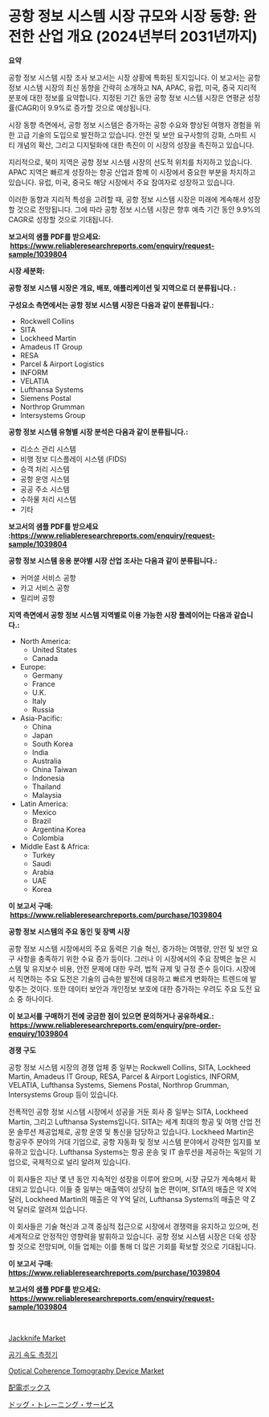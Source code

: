 <p><h1>공항 정보 시스템 시장 규모와 시장 동향: 완전한 산업 개요 (2024년부터 2031년까지)</h1></p><p><strong>요약</strong></p>
<p><p>공항 정보 시스템 시장 조사 보고서는 시장 상황에 특화된 토지입니다. 이 보고서는 공항 정보 시스템 시장의 최신 동향을 간략히 소개하고 NA, APAC, 유럽, 미국, 중국 지리적 분포에 대한 정보를 요약합니다. 지정된 기간 동안 공항 정보 시스템 시장은 연평균 성장률(CAGR)이 9.9%로 증가할 것으로 예상됩니다.</p><p>시장 동향 측면에서, 공항 정보 시스템은 증가하는 공항 수요와 향상된 여행자 경험을 위한 고급 기술의 도입으로 발전하고 있습니다. 안전 및 보안 요구사항의 강화, 스마트 시티 개념의 확산, 그리고 디지털화에 대한 촉진이 이 시장의 성장을 촉진하고 있습니다.</p><p>지리적으로, 북미 지역은 공항 정보 시스템 시장의 선도적 위치를 차지하고 있습니다. APAC 지역은 빠르게 성장하는 항공 산업과 함께 이 시장에서 중요한 부분을 차지하고 있습니다. 유럽, 미국, 중국도 해당 시장에서 주요 참여자로 성장하고 있습니다.</p><p>이러한 동향과 지리적 특성을 고려할 때, 공항 정보 시스템 시장은 미래에 계속해서 성장할 것으로 전망됩니다. 그에 따라 공항 정보 시스템 시장은 향후 예측 기간 동안 9.9%의 CAGR로 성장할 것으로 기대됩니다.</p></p>
<p><strong>보고서의 샘플 PDF를 받으세요: &nbsp;<a href="https://www.reliableresearchreports.com/enquiry/request-sample/1039804">https://www.reliableresearchreports.com/enquiry/request-sample/1039804</a></strong></p>
<p><strong>시장 세분화:</strong></p>
<p><strong> 공항 정보 시스템 시장은 개요, 배포, 애플리케이션 및 지역으로 더 분류됩니다. :</strong></p>
<p><strong>구성요소 측면에서는 공항 정보 시스템 시장은 다음과 같이 분류됩니다.:</strong></p>
<p><ul><li>Rockwell Collins</li><li>SITA</li><li>Lockheed Martin</li><li>Amadeus IT Group</li><li>RESA</li><li>Parcel & Airport Logistics</li><li>INFORM</li><li>VELATIA</li><li>Lufthansa Systems</li><li>Siemens Postal</li><li>Northrop Grumman</li><li>Intersystems Group</li></ul></p>
<p><strong> 공항 정보 시스템 유형별 시장 분석은 다음과 같이 분류됩니다.:</strong></p>
<p><ul><li>리소스 관리 시스템</li><li>비행 정보 디스플레이 시스템 (FIDS)</li><li>승객 처리 시스템</li><li>공항 운영 시스템</li><li>공공 주소 시스템</li><li>수하물 처리 시스템</li><li>기타</li></ul></p>
<p><strong>보고서의 샘플 PDF를 받으세요 :<a href="https://www.reliableresearchreports.com/enquiry/request-sample/1039804">https://www.reliableresearchreports.com/enquiry/request-sample/1039804</a></strong></p>
<p><strong> 공항 정보 시스템 응용 분야별 시장 산업 조사는 다음과 같이 분류됩니다.:</strong></p>
<p><ul><li>커머셜 서비스 공항</li><li>카고 서비스 공항</li><li>릴리버 공항</li></ul></p>
<p><strong>지역 측면에서 공항 정보 시스템 지역별로 이용 가능한 시장 플레이어는 다음과 같습니다.:</strong></p>
<p><ul>
    <li>
        North America:
        <ul>
            <li>United States</li>
            <li>Canada</li>
        </ul>
    </li>
    <li>
        Europe:
        <ul>
            <li>Germany</li>
            <li>France</li>
            <li>U.K.</li>
            <li>Italy</li>
            <li>Russia</li>
        </ul>
    </li>
    <li>
        Asia-Pacific:
        <ul>
            <li>China</li>
            <li>Japan</li>
            <li>South Korea</li>
            <li>India</li>
            <li>Australia</li>
            <li>China Taiwan</li>
            <li>Indonesia</li>
            <li>Thailand</li>
            <li>Malaysia</li>
        </ul>
    </li>
    <li>
        Latin America:
        <ul>
            <li>Mexico</li>
            <li>Brazil</li>
            <li>Argentina Korea</li>
            <li>Colombia</li>
        </ul>
    </li>
    <li>
        Middle East & Africa:
        <ul>
            <li>Turkey</li>
            <li>Saudi</li>
            <li>Arabia</li>
            <li>UAE</li>
            <li>Korea</li>
        </ul>
    </li>
    </ul></p>
<p><strong>이 보고서 구매: &nbsp;<a href="https://www.reliableresearchreports.com/purchase/1039804">https://www.reliableresearchreports.com/purchase/1039804</a></strong></p>
<p><strong>공항 정보 시스템의 주요 동인 및 장벽 시장</strong></p>
<p><p>공항 정보 시스템 시장에서의 주요 동력은 기술 혁신, 증가하는 여행량, 안전 및 보안 요구 사항을 충족하기 위한 수요 증가 등이다. 그러나 이 시장에서의 주요 장벽은 높은 시스템 및 유지보수 비용, 안전 문제에 대한 우려, 법적 규제 및 규정 준수 등이다. 시장에서 직면하는 주요 도전은 기술의 급속한 발전에 대응하고 빠르게 변화하는 트렌드에 발 맞추는 것이다. 또한 데이터 보안과 개인정보 보호에 대한 증가하는 우려도 주요 도전 요소 중 하나이다.</p></p>
<p><strong>이 보고서를 구매하기 전에 궁금한 점이 있으면 문의하거나 공유하세요.: &nbsp;<a href="https://www.reliableresearchreports.com/enquiry/pre-order-enquiry/1039804">https://www.reliableresearchreports.com/enquiry/pre-order-enquiry/1039804</a></strong></p>
<p><strong>경쟁 구도</strong></p>
<p><p>공항 정보 시스템 시장의 경쟁 업체 중 일부는 Rockwell Collins, SITA, Lockheed Martin, Amadeus IT Group, RESA, Parcel & Airport Logistics, INFORM, VELATIA, Lufthansa Systems, Siemens Postal, Northrop Grumman, Intersystems Group 등이 있습니다.</p><p>전폭적인 공항 정보 시스템 시장에서 성공을 거둔 회사 중 일부는 SITA, Lockheed Martin, 그리고 Lufthansa Systems입니다. SITA는 세계 최대의 항공 및 여행 산업 전문 솔루션 제공업체로, 공항 운영 및 통신을 담당하고 있습니다. Lockheed Martin은 항공우주 분야의 거대 기업으로, 공항 자동화 및 정보 시스템 분야에서 강력한 입지를 보유하고 있습니다. Lufthansa Systems는 항공 운송 및 IT 솔루션을 제공하는 독일의 기업으로, 국제적으로 널리 알려져 있습니다.</p><p>이 회사들은 지난 몇 년 동안 지속적인 성장을 이루어 왔으며, 시장 규모가 계속해서 확대되고 있습니다. 이들 중 일부는 매출액이 상당히 높은 편이며, SITA의 매출은 약 X억 달러, Lockheed Martin의 매출은 약 Y억 달러, Lufthansa Systems의 매출은 약 Z억 달러로 알려져 있습니다.</p><p>이 회사들은 기술 혁신과 고객 중심적 접근으로 시장에서 경쟁력을 유지하고 있으며, 전 세계적으로 안정적인 영향력을 발휘하고 있습니다. 공항 정보 시스템 시장은 더욱 성장할 것으로 전망되며, 이들 업체는 이를 통해 더 많은 기회를 확보할 것으로 기대됩니다.</p></p>
<p><strong>이 보고서 구매: &nbsp; <a href="https://www.reliableresearchreports.com/purchase/1039804">https://www.reliableresearchreports.com/purchase/1039804</a></strong></p>
<p><strong>보고서의 샘플 PDF를 받으세요: &nbsp;<a href="https://www.reliableresearchreports.com/enquiry/request-sample/1039804">https://www.reliableresearchreports.com/enquiry/request-sample/1039804</a></strong><strong></strong></p>
<p>&nbsp;</p>
<p><p><a href="https://issuu.com/reportprime-2/docs/jackknife-market-size-2030.pptx">Jackknife Market</a></p><p><a href="https://github.com/oajzkywllm460/Market-Research-Report-List-1/blob/main/7540819190936.md">공기 속도 측정기</a></p><p><a href="https://eight-handstand-8fb.notion.site/Optical-Coherence-Tomography-Device-Market-Research-Report-Reveals-The-Latest-Trends-And-Opportuniti-c47d43bc8b82487db1c5cc4c77981587">Optical Coherence Tomography Device Market</a></p><p><a href="https://github.com/mreklxf44233/Market-Research-Report-List-1/blob/main/2722155191091.md">配電ボックス</a></p><p><a href="https://github.com/cbigkbh02719/Market-Research-Report-List-1/blob/main/1600892191092.md">ドッグ・トレーニング・サービス</a></p></p>